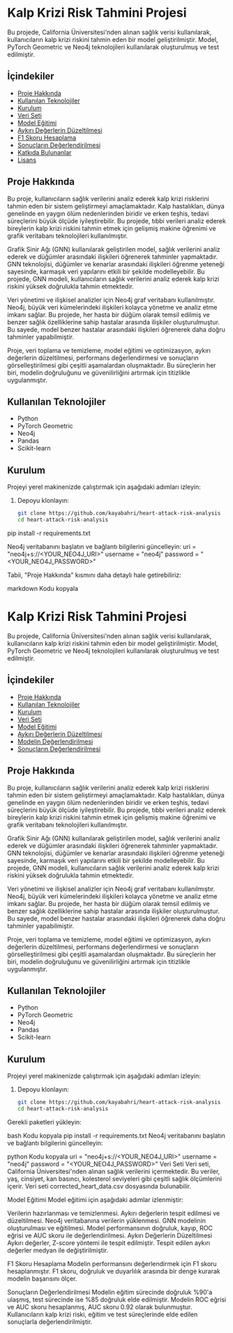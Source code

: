 # Kalp Krizi Risk Tahmini Projesi

Bu projede, California Üniversitesi'nden alınan sağlık verisi kullanılarak, kullanıcıların kalp krizi riskini tahmin eden bir model geliştirilmiştir. Model, PyTorch Geometric ve Neo4j teknolojileri kullanılarak oluşturulmuş ve test edilmiştir.

## İçindekiler

- [Proje Hakkında](#proje-hakkında)
- [Kullanılan Teknolojiler](#kullanılan-teknolojiler)
- [Kurulum](#kurulum)
- [Veri Seti](#veri-seti)
- [Model Eğitimi](#model-eğitimi)
- [Aykırı Değerlerin Düzeltilmesi](#aykırı-değerlerin-düzeltilmesi)
- [F1 Skoru Hesaplama](#f1-skoru-hesaplama)
- [Sonuçların Değerlendirilmesi](#sonuçların-değerlendirilmesi)
- [Katkıda Bulunanlar](#katkıda-bulunanlar)
- [Lisans](#lisans)

## Proje Hakkında

Bu proje, kullanıcıların sağlık verilerini analiz ederek kalp krizi risklerini tahmin eden bir sistem geliştirmeyi amaçlamaktadır. Kalp hastalıkları, dünya genelinde en yaygın ölüm nedenlerinden biridir ve erken teşhis, tedavi süreçlerini büyük ölçüde iyileştirebilir. Bu projede, tıbbi verileri analiz ederek bireylerin kalp krizi riskini tahmin etmek için gelişmiş makine öğrenimi ve grafik veritabanı teknolojileri kullanılmıştır.

Grafik Sinir Ağı (GNN) kullanılarak geliştirilen model, sağlık verilerini analiz ederek ve düğümler arasındaki ilişkileri öğrenerek tahminler yapmaktadır. GNN teknolojisi, düğümler ve kenarlar arasındaki ilişkileri öğrenme yeteneği sayesinde, karmaşık veri yapılarını etkili bir şekilde modelleyebilir. Bu projede, GNN modeli, kullanıcıların sağlık verilerini analiz ederek kalp krizi riskini yüksek doğrulukla tahmin etmektedir.

Veri yönetimi ve ilişkisel analizler için Neo4j graf veritabanı kullanılmıştır. Neo4j, büyük veri kümelerindeki ilişkileri kolayca yönetme ve analiz etme imkanı sağlar. Bu projede, her hasta bir düğüm olarak temsil edilmiş ve benzer sağlık özelliklerine sahip hastalar arasında ilişkiler oluşturulmuştur. Bu sayede, model benzer hastalar arasındaki ilişkileri öğrenerek daha doğru tahminler yapabilmiştir.

Proje, veri toplama ve temizleme, model eğitimi ve optimizasyon, aykırı değerlerin düzeltilmesi, performans değerlendirmesi ve sonuçların görselleştirilmesi gibi çeşitli aşamalardan oluşmaktadır. Bu süreçlerin her biri, modelin doğruluğunu ve güvenilirliğini artırmak için titizlikle uygulanmıştır.

## Kullanılan Teknolojiler

- Python
- PyTorch Geometric
- Neo4j
- Pandas
- Scikit-learn

## Kurulum

Projeyi yerel makinenizde çalıştırmak için aşağıdaki adımları izleyin:

1. Depoyu klonlayın:
   ```bash
   git clone https://github.com/kayabahri/heart-attack-risk-analysis
   cd heart-attack-risk-analysis


pip install -r requirements.txt


Neo4j veritabanını başlatın ve bağlantı bilgilerini güncelleyin:
uri = "neo4j+s://<YOUR_NEO4J_URI>"
username = "neo4j"
password = "<YOUR_NEO4J_PASSWORD>"



Tabii, "Proje Hakkında" kısmını daha detaylı hale getirebiliriz:

markdown
Kodu kopyala
# Kalp Krizi Risk Tahmini Projesi

Bu projede, California Üniversitesi'nden alınan sağlık verisi kullanılarak, kullanıcıların kalp krizi riskini tahmin eden bir model geliştirilmiştir. Model, PyTorch Geometric ve Neo4j teknolojileri kullanılarak oluşturulmuş ve test edilmiştir.

## İçindekiler

- [Proje Hakkında](#proje-hakkında)
- [Kullanılan Teknolojiler](#kullanılan-teknolojiler)
- [Kurulum](#kurulum)
- [Veri Seti](#veri-seti)
- [Model Eğitimi](#model-eğitimi)
- [Aykırı Değerlerin Düzeltilmesi](#aykırı-değerlerin-düzeltilmesi)
- [Modelin Değerlendirilmesi](#Graf-sonuçlarını-ile-model-optimizasyonu)
- [Sonuçların Değerlendirilmesi](#sonuçların-değerlendirilmesi)

## Proje Hakkında

Bu proje, kullanıcıların sağlık verilerini analiz ederek kalp krizi risklerini tahmin eden bir sistem geliştirmeyi amaçlamaktadır. Kalp hastalıkları, dünya genelinde en yaygın ölüm nedenlerinden biridir ve erken teşhis, tedavi süreçlerini büyük ölçüde iyileştirebilir. Bu projede, tıbbi verileri analiz ederek bireylerin kalp krizi riskini tahmin etmek için gelişmiş makine öğrenimi ve grafik veritabanı teknolojileri kullanılmıştır.

Grafik Sinir Ağı (GNN) kullanılarak geliştirilen model, sağlık verilerini analiz ederek ve düğümler arasındaki ilişkileri öğrenerek tahminler yapmaktadır. GNN teknolojisi, düğümler ve kenarlar arasındaki ilişkileri öğrenme yeteneği sayesinde, karmaşık veri yapılarını etkili bir şekilde modelleyebilir. Bu projede, GNN modeli, kullanıcıların sağlık verilerini analiz ederek kalp krizi riskini yüksek doğrulukla tahmin etmektedir.

Veri yönetimi ve ilişkisel analizler için Neo4j graf veritabanı kullanılmıştır. Neo4j, büyük veri kümelerindeki ilişkileri kolayca yönetme ve analiz etme imkanı sağlar. Bu projede, her hasta bir düğüm olarak temsil edilmiş ve benzer sağlık özelliklerine sahip hastalar arasında ilişkiler oluşturulmuştur. Bu sayede, model benzer hastalar arasındaki ilişkileri öğrenerek daha doğru tahminler yapabilmiştir.

Proje, veri toplama ve temizleme, model eğitimi ve optimizasyon, aykırı değerlerin düzeltilmesi, performans değerlendirmesi ve sonuçların görselleştirilmesi gibi çeşitli aşamalardan oluşmaktadır. Bu süreçlerin her biri, modelin doğruluğunu ve güvenilirliğini artırmak için titizlikle uygulanmıştır.

## Kullanılan Teknolojiler

- Python
- PyTorch Geometric
- Neo4j
- Pandas
- Scikit-learn

## Kurulum

Projeyi yerel makinenizde çalıştırmak için aşağıdaki adımları izleyin:

1. Depoyu klonlayın:
   ```bash
   git clone https://github.com/kayabahri/heart-attack-risk-analysis
   cd heart-attack-risk-analysis
Gerekli paketleri yükleyin:

bash
Kodu kopyala
pip install -r requirements.txt
Neo4j veritabanını başlatın ve bağlantı bilgilerini güncelleyin:

python
Kodu kopyala
uri = "neo4j+s://<YOUR_NEO4J_URI>"
username = "neo4j"
password = "<YOUR_NEO4J_PASSWORD>"
Veri Seti
Veri seti, California Üniversitesi'nden alınan sağlık verilerini içermektedir. Bu veriler, yaş, cinsiyet, kan basıncı, kolesterol seviyeleri gibi çeşitli sağlık ölçümlerini içerir. Veri seti corrected_heart_data.csv dosyasında bulunabilir.

Model Eğitimi
Model eğitimi için aşağıdaki adımlar izlenmiştir:

Verilerin hazırlanması ve temizlenmesi.
Aykırı değerlerin tespit edilmesi ve düzeltilmesi.
Neo4j veritabanına verilerin yüklenmesi.
GNN modelinin oluşturulması ve eğitilmesi.
Model performansının doğruluk, kayıp, ROC eğrisi ve AUC skoru ile değerlendirilmesi.
Aykırı Değerlerin Düzeltilmesi
Aykırı değerler, Z-score yöntemi ile tespit edilmiştir. Tespit edilen aykırı değerler medyan ile değiştirilmiştir.

F1 Skoru Hesaplama
Modelin performansını değerlendirmek için F1 skoru hesaplanmıştır. F1 skoru, doğruluk ve duyarlılık arasında bir denge kurarak modelin başarısını ölçer.

Sonuçların Değerlendirilmesi
Modelin eğitim sürecinde doğruluk %90'a ulaşmış, test sürecinde ise %85 doğruluk elde edilmiştir. Modelin ROC eğrisi ve AUC skoru hesaplanmış, AUC skoru 0.92 olarak bulunmuştur. Kullanıcıların kalp krizi riski, eğitim ve test süreçlerinde elde edilen sonuçlarla değerlendirilmiştir.